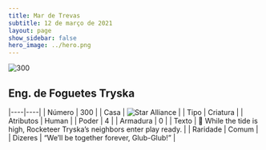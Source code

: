 ```yaml
---
title: Mar de Trevas
subtitle: 12 de março de 2021
layout: page
show_sidebar: false
hero_image: ../hero.png
---
```


![300](https://cdn.keyforgegame.com/media/card_front/pt/496_300_56PWPH7564P_pt.png)

## Eng. de Foguetes Tryska

|----|----|
| Número | 300 |
| Casa | ![Star Alliance](https://archonarcana.com/images/thumb/7/7d/Star_Alliance.png/22px-Star_Alliance.png "Aliança Estelar") |
| Tipo | Criatura |
| Atributos | Human |
| Poder | 4 |
| Armadura | 0 |
| Texto |  While the tide is high, Rocketeer Tryska’s neighbors enter play ready. |
| Raridade | Comum |
| Dizeres | “We’ll be together forever, Glub-Glub!” |
